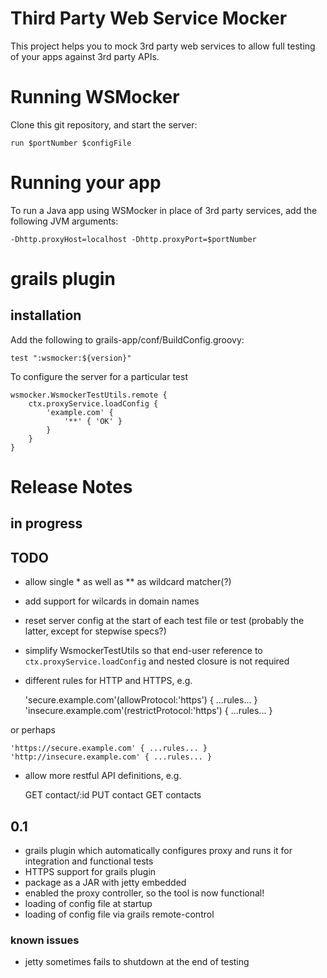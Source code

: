 Third Party Web Service Mocker
==============================

This project helps you to mock 3rd party web services to allow full testing of your apps against 3rd party APIs.

# Running WSMocker

Clone this git repository, and start the server:

	run $portNumber $configFile

# Running your app

To run a Java app using WSMocker in place of 3rd party services, add the following JVM arguments:

	-Dhttp.proxyHost=localhost -Dhttp.proxyPort=$portNumber

# grails plugin

## installation

Add the following to grails-app/conf/BuildConfig.groovy:

	test ":wsmocker:${version}"

To configure the server for a particular test

	wsmocker.WsmockerTestUtils.remote {
		ctx.proxyService.loadConfig {
			'example.com' {
				'**' { 'OK' }
			}
		}
	}

# Release Notes

## in progress

## TODO

* allow single * as well as ** as wildcard matcher(?)
* add support for wilcards in domain names
* reset server config at the start of each test file or test (probably the latter, except for stepwise specs?)
* simplify WsmockerTestUtils so that end-user reference to `ctx.proxyService.loadConfig` and nested closure is not required
* different rules for HTTP and HTTPS, e.g.

	'secure.example.com'(allowProtocol:'https') { ...rules... }
	'insecure.example.com'(restrictProtocol:'https') { ...rules... }

or perhaps

	'https://secure.example.com' { ...rules... }
	'http://insecure.example.com' { ...rules... }

* allow more restful API definitions, e.g.

	GET contact/:id
	PUT contact
	GET contacts

## 0.1

* grails plugin which automatically configures proxy and runs it for integration and functional tests
* HTTPS support for grails plugin
* package as a JAR with jetty embedded
* enabled the proxy controller, so the tool is now functional!
* loading of config file at startup
* loading of config file via grails remote-control

### known issues

* jetty sometimes fails to shutdown at the end of testing

